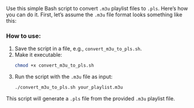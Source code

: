 Use this simple Bash script to convert `.m3u` playlist files to `.pls`. Here’s how you can do it. First, let’s assume the `.m3u` file format looks something like this:

### How to use:
1. Save the script in a file, e.g., `convert_m3u_to_pls.sh`.
2. Make it executable:
   ```bash
   chmod +x convert_m3u_to_pls.sh
   ```
3. Run the script with the `.m3u` file as input:
   ```bash
   ./convert_m3u_to_pls.sh your_playlist.m3u
   ```

This script will generate a `.pls` file from the provided `.m3u` playlist file.
